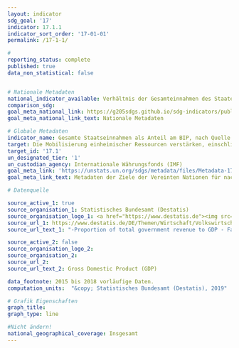 ```yaml
---
layout: indicator
sdg_goal: '17'
indicator: 17.1.1
indicator_sort_order: '17-01-01'
permalink: /17-1-1/

#
reporting_status: complete
published: true
data_non_statistical: false


# Nationale Metadaten
national_indicator_available: Verhältnis der Gesamteinnahmen des Staates zum BIP
comparison_sdg:
goal_meta_national_link: https://g205sdgs.github.io/sdg-indicators/public/MetaDe/17.1.1.pdf
goal_meta_national_link_text: Nationale Metadaten

# Globale Metadaten
indicator_name: Gesamte Staatseinnahmen als Anteil am BIP, nach Quelle
target: Die Mobilisierung einheimischer Ressourcen verstärken, einschließlich durch internationale Unterstützung für die Entwicklungsländer, um die nationalen Kapazitäten zur Erhebung von Steuern und anderen Abgaben zu verbessern
target_id: '17.1'
un_designated_tier: '1'
un_custodian_agency: Internationale Währungsfonds (IMF)
goal_meta_link: 'https://unstats.un.org/sdgs/metadata/files/Metadata-17-01-01.pdf'
goal_meta_link_text: Metadaten der Ziele der Vereinten Nationen für nachhaltige Entwicklung

# Datenquelle

source_active_1: true
source_organisation_1: Statistisches Bundesamt (Destatis)
source_organisation_logo_1: <a href="https://www.destatis.de"><img src="https://g205sdgs.github.io/sdg-indicators/public/logos/destatis.png" alt="Logo Destatis" /></a>
source_url_1: https://www.destatis.de/DE/Themen/Wirtschaft/Volkswirtschaftliche-Gesamtrechnungen-Inlandsprodukt/_inhalt.html
source_url_text_1: "-Proportion of total government revenue to GDP - Fachserie 18, Reihe 1.4 – 2017, Tabelle 2.1.12<br>-Gross Domestic Product (GDP) - Fachserie 18, Reihe 1.4 – 2017<br>-Revenue and expenditure as well as national financial balance - Fachserie 18, Reihe 1.4 – 2017"

source_active_2: false
source_organisation_logo_2:
source_organisation_2:
source_url_2:
source_url_text_2: Gross Domestic Product (GDP)

data_footnote: 2015 bis 2018 vorläufige Daten.
computation_units:  "&copy; Statistisches Bundesamt (Destatis), 2019"

# Grafik Eigenschaften
graph_title:
graph_type: line

#Nicht ändern!
national_geographical_coverage: Insgesamt
---
```

